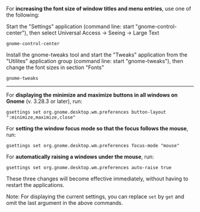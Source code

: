 For **increasing the font size of window titles and menu entries**, use one of the following:

Start the "Settings" application (command line: start "gnome-control-center"), then select Universal Access -> Seeing -> Large Text

`gnome-control-center`

Install the gnome-tweaks tool and start the "Tweaks" application from the "Utilites" application group (command line: start "gnome-tweaks"), then change the font sizes in section "Fonts"

`gnome-tweaks`

---

For **displaying the minimize and maximize buttons in all windows on Gnome** (v. 3.28.3 or later), run:

`gsettings set org.gnome.desktop.wm.preferences button-layout ":minimize,maximize,close"`

For **setting the window focus mode so that the focus follows the mouse**, run:

`gsettings set org.gnome.desktop.wm.preferences focus-mode "mouse"`

For **automatically raising a windows under the mouse**, run:

`gsettings set org.gnome.desktop.wm.preferences auto-raise true`

These three changes will become effective immediately, without having to restart the applications.

Note: For displaying the current settings, you can replace `set` by `get` and omit the last argument in the above commands.
